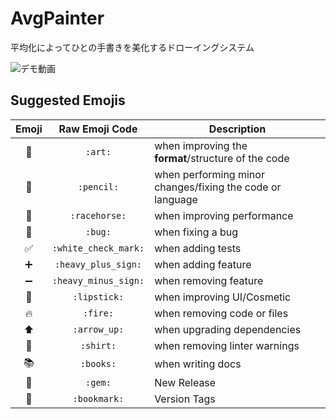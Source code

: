 # AvgPainter
平均化によってひとの手書きを美化するドローイングシステム

![デモ動画](https://i.gyazo.com/9749e788ad319ce71ce7c9568de24fbb.gif "デモ動画")


## Suggested Emojis

| Emoji | Raw Emoji Code | Description |
|:---:|:---:|---|
| 🎨 | `:art:` | when improving the **format**/structure of the code |
| 📝 | `:pencil:` | when performing minor changes/fixing the code or language |
| 🐎 | `:racehorse:` | when improving performance |
| 🐛 | `:bug:` | when fixing a bug |
| ✅ | `:white_check_mark:` | when adding tests |
| ➕ | `:heavy_plus_sign:` | when adding feature |
| ➖ | `:heavy_minus_sign:` | when removing feature |
| 💄 | `:lipstick:` | when improving UI/Cosmetic |
| 🔥 | `:fire:` | when removing code or files |
| ⬆ | `:arrow_up:` |  when upgrading dependencies |
| 👕 | `:shirt:` | when removing linter warnings |
| 📚 | `:books:` | when writing docs |
| 💎 | `:gem:` | New Release |
| 🔖 | `:bookmark:` | Version Tags |
